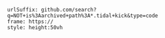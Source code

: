 
```custom-frames
urlSuffix: github.com/search?q=NOT+is%3Aarchived+path%3A*.tidal+kick&type=code
frame: https://
style: height:50vh
```
